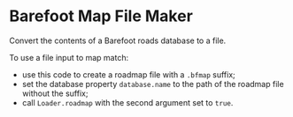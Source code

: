 # Barefoot Map File Maker

Convert the contents of a Barefoot roads database to a file.

To use a file input to map match:
- use this code to create a roadmap file with a `.bfmap` suffix;
- set the database property `database.name` to the path of the roadmap file without the suffix;
- call `Loader.roadmap` with the second argument set to `true`.

